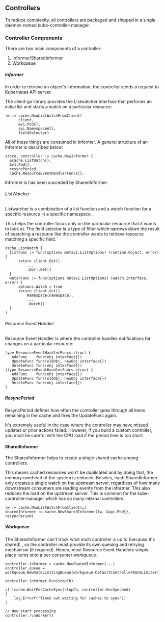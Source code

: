 ## Controllers

To reduce complexity, all controllers are packaged and shipped in a single daemon named kube-controller-manager. 

### Controller Components
There are two main components of a controller: 
1. Informer/SharedInformer
2. Workqueue
##### Informer 
In order to retrieve an object's information, the controller sends a request to Kubernetes API server.

The client-go library provides the Listwatcher interface that performs an initial list and starts a
watch on a particular resource:
  ````
  lw := cache.NewListWatchFromClient(
        client,
        &v1.Pod{},
        api.NamespaceAll,
        fieldSelector)
  ````
All of these things are consumed in Informer. A general structure of an Informer is described below:
  ````
  store, controller := cache.NewInformer {
  	&cache.ListWatch{},
  	&v1.Pod{},
  	resyncPeriod,
  	cache.ResourceEventHandlerFuncs{},
 ````
Infromer is has been succeded by SharedInformer.
###### ListWatcher
Listwatcher is a combination of a list function and a watch function for a specific resource in a specific
namespace. 

This helps the controller focus only on the particular resource that it wants to look at. The 
field selector is a type of filter which narrows down the result of searching a resource like the controller 
wants to retrieve resource matching a specific field.
  ```$xslt
cache.ListWatch {
	listFunc := func(options metav1.ListOptions) (runtime.Object, error) {
		return client.Get().
			...
			.Do().Get()
	}
	watchFunc := func(options metav1.ListOptions) (watch.Interface, error) {
		options.Watch = true
		return client.Get().
			Namespace(namespace).
			...
			.Watch()
	}
}
```
  
 ###### Resource Event Handler
 Resource Event Handler is where the controller handles notifications for changes on a particular resource:
 ```$xslt
type ResourceEventHandlerFuncs struct {
	AddFunc    func(obj interface{})
	UpdateFunc func(oldObj, newObj interface{})
	DeleteFunc func(obj interface{})
}type ResourceEventHandlerFuncs struct {
 	AddFunc    func(obj interface{})
 	UpdateFunc func(oldObj, newObj interface{})
 	DeleteFunc func(obj interface{})
 }
```
##### ResyncPeriod
ResyncPeriod defines how often the controller goes through all items remaining in the cache and fires the UpdateFunc again.

It's extremely useful in the case where the controller may have missed updates or prior actions failed. However, 
if you build a custom controller, you must be careful with the CPU load if the period time is too short.

#### SharedInformer
The SharedInformer helps to create a single shared cache among controllers. 

This means cached resources won't be duplicated and by doing that, the memory 
overhead of the system is reduced. Besides, each SharedInformer only creates a
single watch on the upstream server, regardless of how many downstream 
consumers are reading events from the informer. This also reduces the load on 
the upstream server. This is common for the kube-controller-manager which has
so many internal controllers.
```$xslt
lw := cache.NewListWatchFromClient(…)
sharedInformer := cache.NewSharedInformer(lw, &api.Pod{}, resyncPeriod)
```

##### Workqueue
The SharedInformer can't track what each controller is up to (because it's shared)
, so the controller must provide its own queuing and retrying mechanism (if required).
Hence, most Resource Event Handlers simply place items onto a per-consumer workqueue.
````
controller.informer = cache.NewSharedInformer(...)
controller.queue = workqueue.NewRateLimitingQueue(workqueue.DefaultControllerRateLimiter())

controller.informer.Run(stopCh)

if !cache.WaitForCacheSync(stopCh, controller.HasSynched)
{
	log.Errorf("Timed out waiting for caches to sync"))
}

// Now start processing
controller.runWorker()
````